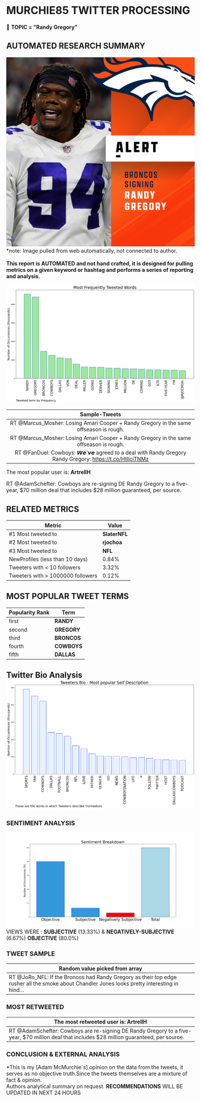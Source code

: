 # MURCHIE85 TWITTER PROCESSING 
&#x1F34E; **TOPIC = "Randy Gregory"**

## AUTOMATED RESEARCH SUMMARY

![image](assets/2022-03-15hashtagImage.png)*note: Image pulled from web automatically, not connected to author.
<br></br>
<b> This report is AUTOMATED and not hand crafted, it is designed for pulling metrics on a given keyword or hashtag and performs a series of reporting and analysis.</b>



![image](assets/2022-03-15TWEETS.png)



|                **Sample-Tweets**        |
| :-------------: |
| RT @Marcus_Mosher: Losing Amari Cooper + Randy Gregory in the same offseason is rough. |
| RT @Marcus_Mosher: Losing Amari Cooper + Randy Gregory in the same offseason is rough. |
| RT @FanDuel: Cowboys: 𝙒𝙚'𝙫𝙚 agreed to a deal with Randy Gregory Randy Gregory: https://t.co/HtIlciTNMz |

The most popular user is: **ArtrellH**
<div class="alert alert-block alert-danger"> RT @AdamSchefter: Cowboys are re-signing DE Randy Gregory to a five-year, $70 million deal that includes $28 million guaranteed, per source.</div>

## RELATED METRICS<br>
| Metric | Value |
| ------------- | ------------- |
| #1 Most tweeted to  | **SlaterNFL** |
| #2 Most tweeted to  | **rjochoa** |
| #3 Most tweeted to  | **NFL** |
| NewProfiles (less than 10 days) | 0.84%  |
| Tweeters with < 10 followers  | 3.32%|
| Tweeters with > 1000000 followers  | 0.12%  |



## MOST POPULAR TWEET TERMS 


| Popularity Rank  | Term |
| ------------- | ------------- |
| first  | **RANDY**  |
| second  | **GREGORY**  |
| third  | **BRONCOS** |
| fourth  | **COWBOYS**  |
| fifth  | **DALLAS**  |


## Twitter Bio Analysis![image](assets/2022-03-15BIO.png)
### SENTIMENT ANALYSIS
![image](assets/2022-03-15sentiment.png)
VIEWS WERE : **SUBJECTIVE**  (13.33%) & **NEGATIVELY-SUBJECTIVE** (6.67%) **OBJECTIVE** (80.0%)

### TWEET SAMPLE 
| Random value picked from array |
| ------------- |
|RT @JoRo_NFL: If the Broncos had Randy Gregory as their top edge rusher all the smoke about Chandler Jones looks pretty interesting in hind… |

### MOST RETWEETED 

| The most retweeted user is: **ArtrellH**  |
| ------------- |
| RT @AdamSchefter: Cowboys are re-signing DE Randy Gregory to a five-year, $70 million deal that includes $28 million guaranteed, per source. |

### CONCLUSION & EXTERNAL ANALYSIS

*This is my [Adam McMurchie`s] opinion on the data from the tweets, it serves as no objective truth.Since the tweets themselves are a mixture of fact & opinion.<br>
Authors analytical summary on request.
**RECOMMENDATIONS** WILL BE UPDATED IN NEXT  24 HOURS <br>